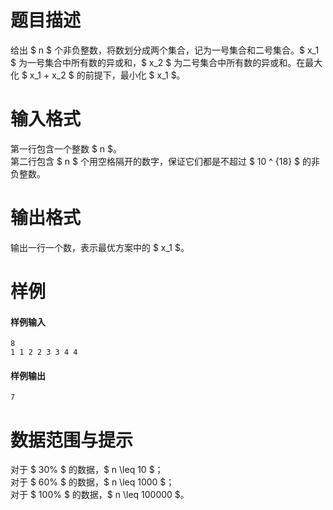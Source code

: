 
# 题目描述

给出 $ n $ 个非负整数，将数划分成两个集合，记为一号集合和二号集合。$ x_1 $ 为一号集合中所有数的异或和，$ x_2 $ 为二号集合中所有数的异或和。在最大化 $ x_1 + x_2 $ 的前提下，最小化 $ x_1 $。

# 输入格式

第一行包含一个整数 $ n $。  
第二行包含 $ n $ 个用空格隔开的数字，保证它们都是不超过 $ 10 ^ {18} $ 的非负整数。

# 输出格式

输出一行一个数，表示最优方案中的 $ x_1 $。

# 样例

#### 样例输入
```plain
8
1 1 2 2 3 3 4 4
```

#### 样例输出
```plain
7
```

# 数据范围与提示

对于 $ 30\% $ 的数据，$ n \leq 10 $；  
对于 $ 60\% $ 的数据，$ n \leq 1000 $；  
对于 $ 100\% $ 的数据，$ n \leq 100000 $。

